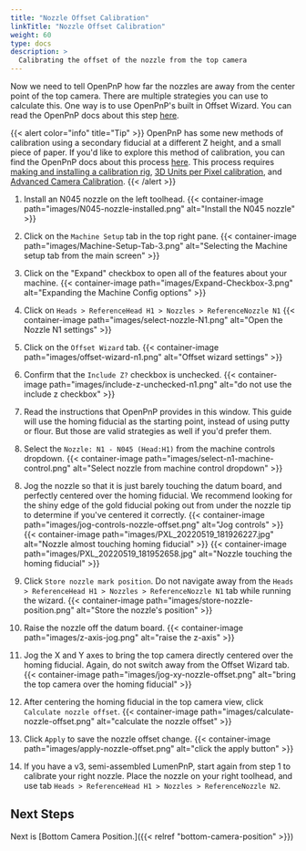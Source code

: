 ```yaml
---
title: "Nozzle Offset Calibration"
linkTitle: "Nozzle Offset Calibration"
weight: 60
type: docs
description: >
  Calibrating the offset of the nozzle from the top camera
---
```


Now we need to tell OpenPnP how far the nozzles are away from the center point of the top camera. There are multiple strategies you can use to calculate this. One way is to use OpenPnP's built in Offset Wizard. You can read the OpenPnP docs about this step [here][def].

{{< alert color="info" title="Tip" >}}
  OpenPnP has some new methods of calibration using a secondary fiducial at a different Z height, and a small piece of paper. If you'd like to explore this method of calibration, you can find the OpenPnP docs about this process [here](https://github.com/openpnp/openpnp/wiki/Calibration-Solutions#calibrating-precision-camera-to-nozzle-offsets). This process requires [making and installing a calibration rig](https://github.com/openpnp/openpnp/wiki/Vision-Solutions#calibration-rig), [3D Units per Pixel calibration](https://github.com/openpnp/openpnp/wiki/3D-Units-per-Pixel), and [Advanced Camera Calibration](https://github.com/openpnp/openpnp/wiki/Advanced-Camera-Calibration).
{{< /alert >}}

1. Install an N045 nozzle on the left toolhead.
  {{< container-image path="images/N045-nozzle-installed.png" alt="Install the N045 nozzle" >}}

2. Click on the `Machine Setup` tab in the top right pane.
  {{< container-image path="images/Machine-Setup-Tab-3.png" alt="Selecting the Machine setup tab from the main screen" >}}

2. Click on the "Expand" checkbox to open all of the features about your machine.
  {{< container-image path="images/Expand-Checkbox-3.png" alt="Expanding the Machine Config options" >}}

3. Click on `Heads > ReferenceHead H1 > Nozzles > ReferenceNozzle N1`
  {{< container-image path="images/select-nozzle-N1.png" alt="Open the Nozzle N1 settings" >}}

4. Click on the `Offset Wizard` tab.
  {{< container-image path="images/offset-wizard-n1.png" alt="Offset wizard settings" >}}
  
5. Confirm that the `Include Z?` checkbox is unchecked.
  {{< container-image path="images/include-z-unchecked-n1.png" alt="do not use the include z checkbox" >}}

6. Read the instructions that OpenPnP provides in this window. This guide will use the homing fiducial as the starting point, instead of using putty or flour. But those are valid strategies as well if you'd prefer them.

7. Select the `Nozzle: N1 - N045 (Head:H1)` from the machine controls dropdown.
  {{< container-image path="images/select-n1-machine-control.png" alt="Select nozzle from machine control dropdown" >}}
<!-- TODO: we need to turn on one-sided positioning by default, my jogging was not precise -->
8. Jog the nozzle so that it is just barely touching the datum board, and perfectly centered over the homing fiducial. We recommend looking for the shiny edge of the gold fiducial poking out from under the nozzle tip to determine if you've centered it correctly.
  {{< container-image path="images/jog-controls-nozzle-offset.png" alt="Jog controls" >}}
  {{< container-image path="images/PXL_20220519_181926227.jpg" alt="Nozzle almost touching homing fiducial" >}}
  {{< container-image path="images/PXL_20220519_181952658.jpg" alt="Nozzle touching the homing fiducial" >}}

9. Click `Store nozzle mark position`. Do not navigate away from the `Heads > ReferenceHead H1 > Nozzles > ReferenceNozzle N1` tab while running the wizard.
  {{< container-image path="images/store-nozzle-position.png" alt="Store the nozzle's position" >}}

10. Raise the nozzle off the datum board.
  {{< container-image path="images/z-axis-jog.png" alt="raise the z-axis" >}}

11. Jog the X and Y axes to bring the top camera directly centered over the homing fiducial. Again, do not switch away from the Offset Wizard tab.
  {{< container-image path="images/jog-xy-nozzle-offset.png" alt="bring the top camera over the homing fiducial" >}}

12. After centering the homing fiducial in the top camera view, click `Calculate nozzle offset`.
  {{< container-image path="images/calculate-nozzle-offset.png" alt="calculate the nozzle offset" >}}

13. Click `Apply` to save the nozzle offset change.
  {{< container-image path="images/apply-nozzle-offset.png" alt="click the apply button" >}}

14. If you have a v3, semi-assembled LumenPnP, start again from step 1 to calibrate your right nozzle. Place the nozzle on your right toolhead, and use tab `Heads > ReferenceHead H1 > Nozzles > ReferenceNozzle N2`.

## Next Steps

Next is [Bottom Camera Position.]({{< relref "bottom-camera-position" >}})

[def]: https://github.com/openpnp/openpnp/wiki/Setup-and-Calibration%3A-Nozzle-Setup#head-offsets
